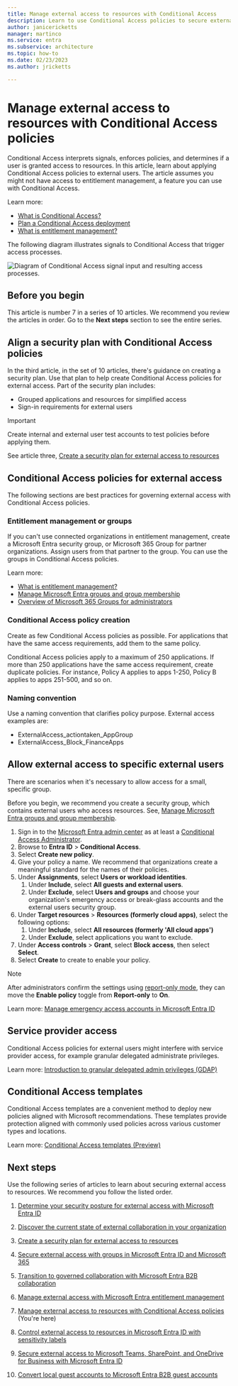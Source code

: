 ```yaml
---
title: Manage external access to resources with Conditional Access
description: Learn to use Conditional Access policies to secure external access to resources.
author: janicericketts
manager: martinco
ms.service: entra
ms.subservice: architecture
ms.topic: how-to
ms.date: 02/23/2023
ms.author: jricketts

---
```


# Manage external access to resources with Conditional Access policies

Conditional Access interprets signals, enforces policies, and determines if a user is granted access to resources. In this article, learn about applying Conditional Access policies to external users. The article assumes you might not have access to entitlement management, a feature you can use with Conditional Access.

Learn more:

- [What is Conditional Access?](~/identity/conditional-access/overview.md)
- [Plan a Conditional Access deployment](~/identity/conditional-access/plan-conditional-access.md)
- [What is entitlement management?](~/id-governance/entitlement-management-overview.md)

The following diagram illustrates signals to Conditional Access that trigger access processes.

   ![Diagram of Conditional Access signal input and resulting access processes.](media/secure-external-access//7-conditional-access-signals.png)

## Before you begin

This article is number 7 in a series of 10 articles. We recommend you review the articles in order. Go to the **Next steps** section to see the entire series.

## Align a security plan with Conditional Access policies

In the third article, in the set of 10 articles, there's guidance on creating a security plan. Use that plan to help create Conditional Access policies for external access. Part of the security plan includes:

- Grouped applications and resources for simplified access
- Sign-in requirements for external users

> [!IMPORTANT]
> Create internal and external user test accounts to test policies before applying them.

See article three, [Create a security plan for external access to resources](3-secure-access-plan.md)

## Conditional Access policies for external access

The following sections are best practices for governing external access with Conditional Access policies.

### Entitlement management or groups

If you can't use connected organizations in entitlement management, create a Microsoft Entra security group, or Microsoft 365 Group for partner organizations. Assign users from that partner to the group. You can use the groups in Conditional Access policies.

Learn more:

* [What is entitlement management?](~/id-governance/entitlement-management-overview.md)
* [Manage Microsoft Entra groups and group membership](/entra/fundamentals/how-to-manage-groups)
* [Overview of Microsoft 365 Groups for administrators](/microsoft-365/admin/create-groups/office-365-groups?view=o365-worldwide&preserve-view=true)

### Conditional Access policy creation

Create as few Conditional Access policies as possible. For applications that have the same access requirements, add them to the same policy.

Conditional Access policies apply to a maximum of 250 applications. If more than 250 applications have the same access requirement, create duplicate policies. For instance, Policy A applies to apps 1-250, Policy B applies to apps 251-500, and so on.

### Naming convention

Use a naming convention that clarifies policy purpose. External access examples are:

- ExternalAccess_actiontaken_AppGroup
- ExternalAccess_Block_FinanceApps

## Allow external access to specific external users

There are scenarios when it's necessary to allow access for a small, specific group.

Before you begin, we recommend you create a security group, which contains external users who access resources. See, [Manage Microsoft Entra groups and group membership](~/fundamentals/how-to-manage-groups.md).

1. Sign in to the [Microsoft Entra admin center](https://entra.microsoft.com) as at least a [Conditional Access Administrator](~/identity/role-based-access-control/permissions-reference.md#conditional-access-administrator).
1. Browse to **Entra ID** > **Conditional Access**.
1. Select **Create new policy**.
1. Give your policy a name. We recommend that organizations create a meaningful standard for the names of their policies.
1. Under **Assignments**, select **Users or workload identities**.
   1. Under **Include**, select **All guests and external users**.
   1. Under **Exclude**, select **Users and groups** and choose your organization's emergency access or break-glass accounts and the external users security group.
1. Under **Target resources** > **Resources (formerly cloud apps)**, select the following options:
   1. Under **Include**, select **All resources (formerly 'All cloud apps')**
   1. Under **Exclude**, select applications you want to exclude.
1. Under **Access controls** > **Grant**, select **Block access**, then select **Select**.
1. Select **Create** to create to enable your policy.

> [!NOTE]
> After administrators confirm the settings using [report-only mode](~/identity/conditional-access/howto-conditional-access-insights-reporting.md), they can move the **Enable policy** toggle from **Report-only** to **On**.

Learn more: [Manage emergency access accounts in Microsoft Entra ID](~/identity/role-based-access-control/security-emergency-access.md)

## Service provider access

Conditional Access policies for external users might interfere with service provider access, for example granular delegated administrate privileges.

Learn more: [Introduction to granular delegated admin privileges (GDAP)](/partner-center/gdap-introduction)

## Conditional Access templates

Conditional Access templates are a convenient method to deploy new policies aligned with Microsoft recommendations. These templates provide protection aligned with commonly used policies across various customer types and locations.

Learn more: [Conditional Access templates (Preview)](~/identity/conditional-access/concept-conditional-access-policy-common.md)

## Next steps

Use the following series of articles to learn about securing external access to resources. We recommend you follow the listed order.

1. [Determine your security posture for external access with Microsoft Entra ID](1-secure-access-posture.md)

2. [Discover the current state of external collaboration in your organization](2-secure-access-current-state.md)

3. [Create a security plan for external access to resources](3-secure-access-plan.md)

4. [Secure external access with groups in Microsoft Entra ID and Microsoft 365](4-secure-access-groups.md)

5. [Transition to governed collaboration with Microsoft Entra B2B collaboration](5-secure-access-b2b.md)

6. [Manage external access with Microsoft Entra entitlement management](6-secure-access-entitlement-managment.md)

7. [Manage external access to resources with Conditional Access policies](7-secure-access-conditional-access.md) (You're here)

8. [Control external access to resources in Microsoft Entra ID with sensitivity labels](8-secure-access-sensitivity-labels.md)

9. [Secure external access to Microsoft Teams, SharePoint, and OneDrive for Business with Microsoft Entra ID](9-secure-access-teams-sharepoint.md)

10. [Convert local guest accounts to Microsoft Entra B2B guest accounts](10-secure-local-guest.md)
